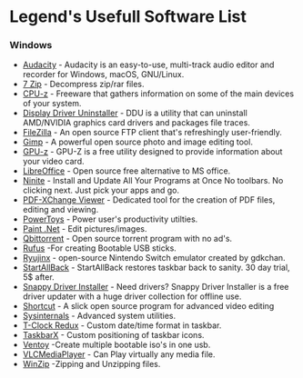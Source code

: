 # Legend's Usefull Software List

  ### Windows  
  *  [Audacity](https://www.audacityteam.org/) - Audacity is an easy-to-use, multi-track audio editor and recorder for Windows, macOS, GNU/Linux.  
  *  [7 Zip](http://www.7-zip.org/) - Decompress zip/rar files.
  *  [CPU-z](https://www.cpuid.com/softwares/cpu-z.html) - Freeware that gathers information on some of the main devices of your system.
  *  [Display Driver Uninstaller](https://www.guru3d.com/files-details/display-driver-uninstaller-download.html) - DDU is a utility that can uninstall AMD/NVIDIA graphics card drivers and packages file traces.  
  *  [FileZilla](https://filezilla-project.org/) - An open source FTP client that's refreshingly user-friendly.
  *  [Gimp](https://www.gimp.org/) - A powerful open source photo and image editing tool.
  *  [GPU-z](https://www.techpowerup.com/gpuz/) - GPU-Z is a free utility designed to provide information about your video card.
  *  [LibreOffice](https://www.libreoffice.org/) - Open source free alternative to MS office.
  *  [Ninite](https://ninite.com/) - Install and Update All Your Programs at Once No toolbars. No clicking next. Just pick your apps and go.   
  *  [PDF-XChange Viewer](http://www.tracker-software.com) - Dedicated tool for the creation of PDF files, editing and viewing.
  *  [PowerToys](https://docs.microsoft.com/en-us/windows/powertoys/) - Power user's productivity utilties.
  *  [Paint .Net](http://www.getpaint.net/) - Edit pictures/images.  
  *  [Qbittorrent](https://www.qbittorrent.org/) - Open source torrent program with no ad's.
  *  [Rufus](https://rufus.ie/en/)       -For creating Bootable USB sticks.  
  *  [Ryujinx](https://github.com/Ryujinx/Ryujinx) - open-source Nintendo Switch emulator created by gdkchan.  
  *  [StartAllBack](https://www.startallback.com/) - StartAllBack restores taskbar back to sanity. 30 day trial, 5$ after.
  *  [Snappy Driver Installer](https://sdi-tool.org/) - Need drivers? Snappy Driver Installer is a free driver updater with a huge driver collection for offline use.  
  *  [Shortcut](https://shotcut.org/) - A slick open source program for advanced video editing
  *  [Sysinternals](https://docs.microsoft.com/en-us/sysinternals/) - Advanced system utilities.
  *  [T-Clock Redux](https://github.com/White-Tiger/T-Clock) - Custom date/time format in taskbar.
  *  [TaskbarX](https://github.com/ChrisAnd1998/TaskbarX) - Custom positioning of taskbar icons.
  *  [Ventoy](https://www.ventoy.net/en/index.html) -Create multiple bootable iso's in one usb.
  *  [VLCMediaPlayer](https://www.videolan.org/vlc/) - Can Play virtually any media file.
  *  [WinZip](https://www.winzip.com/)   -Zipping and Unzipping files.  
